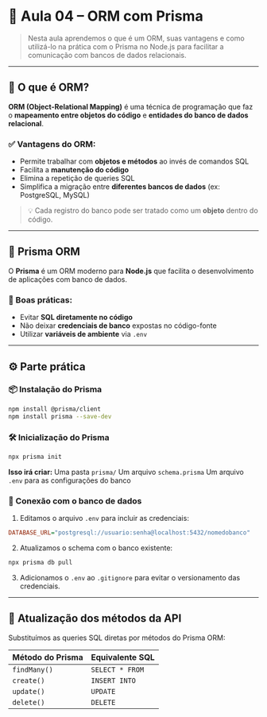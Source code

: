 # 📘 Aula 04 – ORM com Prisma

> Nesta aula aprendemos o que é um ORM, suas vantagens e como utilizá-lo na prática com o Prisma no Node.js para facilitar a comunicação com bancos de dados relacionais.

---

## 🧠 O que é ORM?

**ORM (Object-Relational Mapping)** é uma técnica de programação que faz o **mapeamento entre objetos do código** e **entidades do banco de dados relacional**.

### ✅ Vantagens do ORM:

- Permite trabalhar com **objetos e métodos** ao invés de comandos SQL
- Facilita a **manutenção do código**
- Elimina a repetição de queries SQL
- Simplifica a migração entre **diferentes bancos de dados** (ex: PostgreSQL, MySQL)

> 💡 Cada registro do banco pode ser tratado como um **objeto** dentro do código.

---

## 🔧 Prisma ORM

O **Prisma** é um ORM moderno para **Node.js** que facilita o desenvolvimento de aplicações com banco de dados.

### 🚫 Boas práticas:
- Evitar **SQL diretamente no código**
- Não deixar **credenciais de banco** expostas no código-fonte
- Utilizar **variáveis de ambiente** via `.env`

---

## ⚙️ Parte prática

### 📦 Instalação do Prisma

```bash
npm install @prisma/client
npm install prisma --save-dev
```
### 🛠️ Inicialização do Prisma

```bash
npx prisma init
```
**Isso irá criar:**
Uma pasta `prisma/`
Um arquivo `schema.prisma`
Um arquivo `.env` para as configurações do banco

### 🔗 Conexão com o banco de dados

1. Editamos o arquivo `.env` para incluir as credenciais:

```ini
DATABASE_URL="postgresql://usuario:senha@localhost:5432/nomedobanco"
```
2. Atualizamos o schema com o banco existente:
```bash
npx prisma db pull
```
3. Adicionamos o `.env` ao `.gitignore` para evitar o versionamento das credenciais.

--- 

## 🔄 Atualização dos métodos da API

Substituímos as queries SQL diretas por métodos do Prisma ORM:

| Método do Prisma | Equivalente SQL     |
|------------------|---------------------|
| `findMany()`     | `SELECT * FROM`     |
| `create()`       | `INSERT INTO`       |
| `update()`       | `UPDATE`            |
| `delete()`       | `DELETE`            |
